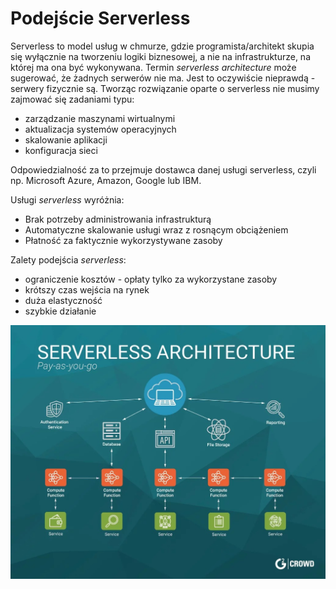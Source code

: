 # Podejście Serverless

Serverless to model usług w chmurze, gdzie programista/architekt skupia się wyłącznie na tworzeniu logiki biznesowej, a nie na infrastrukturze, na której ma ona być wykonywana. Termin _serverless architecture_ może sugerować, że żadnych serwerów nie ma. Jest to oczywiście nieprawdą - serwery fizycznie są. Tworząc rozwiązanie oparte o serverless nie musimy zajmować się zadaniami typu:

* zarządzanie maszynami wirtualnymi
* aktualizacja systemów operacyjnych
* skalowanie aplikacji
* konfiguracja sieci

Odpowiedzialność za to przejmuje dostawca danej usługi serverless, czyli np. Microsoft Azure, Amazon, Google lub IBM.

Usługi _serverless_ wyróżnia:

* Brak potrzeby administrowania infrastrukturą
* Automatyczne skalowanie usługi wraz z rosnącym obciążeniem
* Płatność za faktycznie wykorzystywane zasoby

Zalety podejścia _serverless_:

* ograniczenie kosztów - opłaty tylko za wykorzystane zasoby
* krótszy czas wejścia na rynek
* duża elastyczność
* szybkie działanie

![](.gitbook/assets/image%20%2827%29.png)

